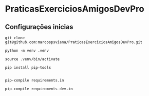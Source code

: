 # PraticasExerciciosAmigosDevPro

## Configurações inicias
```
git clone git@github.com:marcospsviana/PraticasExerciciosAmigosDevPro.git

python -m venv .venv

source .venv/bin/activate

pip install pip-tools


pip-compile requirements.in

pip-compile requirements-dev.in


```